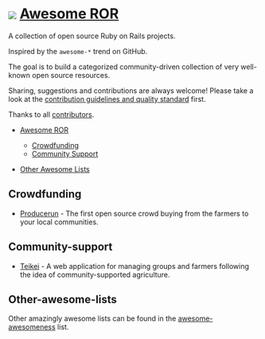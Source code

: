 # <img src="http://rubyonrails.org/images/rails.png" align="absmiddle"/> <a href="#">Awesome ROR</a>

A collection of open source Ruby on Rails projects.

Inspired by the `awesome-*` trend on GitHub.

The goal is to build a categorized community-driven collection of very well-known open source resources.

Sharing, suggestions and contributions are always welcome! Please take a look at the [contribution guidelines and quality standard](https://github.com/itmilos/awesome-open-ror/blob/master/CONTRIBUTING.md) first.

Thanks to all [contributors](https://github.com/markets/awesome-ruby/graphs/contributors).

* [Awesome ROR](#awesome-ror)
  * [Crowdfunding](#crowdfunding)
  * [Community Support](#community-support)
  

* [Other Awesome Lists](#other-awesome-lists)

## Crowdfunding 

* [Producerun](https://github.com/producerun/producerun) - The first open source crowd buying from the farmers to your local communities.

## Community-support 

* [Teikei](https://github.com/teikei/teikei) - A web application for managing groups and farmers following the idea of community-supported agriculture.




## Other-awesome-lists 

Other amazingly awesome lists can be found in the [awesome-awesomeness](https://github.com/bayandin/awesome-awesomeness) list.